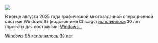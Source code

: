 <!--2025-08-24 10:43:02-->
<div class="yb">
  <div class="rss habr"><img src="https://habrastorage.org/getpro/habr/upload_files/dce/267/314/dce26731483dc01815ad0239c02fb812.png" /><p>В&nbsp;конце августа 2025&nbsp;года графической&nbsp;многозадачной операционной системе Windows 95 (кодовое имя Chicago)&nbsp;<a href="https://microsoft.fandom.com/ru/wiki/Windows_95" rel="noopener noreferrer nofollow">исполнилось</a> 30&nbsp;лет (проекты для ностальгии: <a href="https://www.pcjs.org/blog/2015/09/21/" rel="noopener noreferrer nofollow">Windows... <p class="titl"><a href="https://habr.com/ru/news/940190/?utm_source=habrahabr&utm_medium=rss&utm_campaign=940190">Windows 95 исполнилось 30 лет</a></p></div>
</div>
